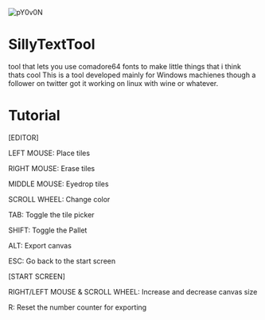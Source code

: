 ![pY0v0N](https://user-images.githubusercontent.com/111040151/184268676-499849cc-2516-410b-a872-af5bf7415e8c.png)
# SillyTextTool
 tool that lets you use comadore64 fonts to make little things that i think thats cool
 This is a tool developed mainly for Windows machienes though a follower on twitter got it working on linux with wine or whatever.

# Tutorial 
[EDITOR]

LEFT MOUSE: Place tiles

RIGHT MOUSE: Erase tiles

MIDDLE MOUSE: Eyedrop tiles

SCROLL WHEEL: Change color

TAB: Toggle the tile picker

SHIFT: Toggle the Pallet

ALT: Export canvas

ESC: Go back to the start screen

[START SCREEN]

RIGHT/LEFT MOUSE & SCROLL WHEEL: Increase and decrease canvas size

R: Reset the number counter for exporting
